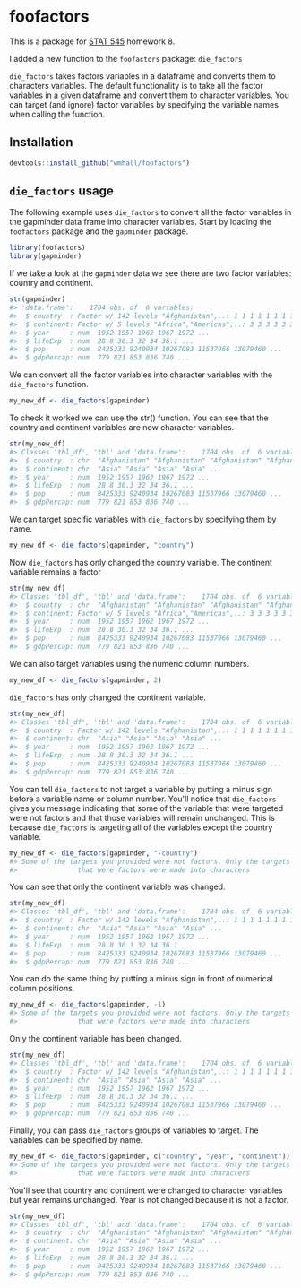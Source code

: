 <!-- README.md is generated from README.Rmd. Please edit that file -->
foofactors
==========

This is a package for [STAT 545](http://stat545-ubc.github.io) homework 8.

I added a new function to the `foofactors` package: `die_factors`

`die_factors` takes factors variables in a dataframe and converts them to characters variables. The default functionality is to take all the factor variables in a given dataframe and convert them to character variables. You can target (and ignore) factor variables by specifying the variable names when calling the function.

Installation
------------

``` r
devtools::install_github("wmhall/foofactors")
```

`die_factors` usage
-------------------

The following example uses `die_factors` to convert all the factor variables in the gapminder data frame into character variables. Start by loading the `foofactors` package and the `gapminder` package.

``` r
library(foofactors)
library(gapminder)
```

If we take a look at the `gapminder` data we see there are two factor variables: country and continent.

``` r
str(gapminder)
#> 'data.frame':    1704 obs. of  6 variables:
#>  $ country  : Factor w/ 142 levels "Afghanistan",..: 1 1 1 1 1 1 1 1 1 1 ...
#>  $ continent: Factor w/ 5 levels "Africa","Americas",..: 3 3 3 3 3 3 3 3 3 3 ...
#>  $ year     : num  1952 1957 1962 1967 1972 ...
#>  $ lifeExp  : num  28.8 30.3 32 34 36.1 ...
#>  $ pop      : num  8425333 9240934 10267083 11537966 13079460 ...
#>  $ gdpPercap: num  779 821 853 836 740 ...
```

We can convert all the factor variables into character variables with the `die_factors` function.

``` r
my_new_df <- die_factors(gapminder)
```

To check it worked we can use the str() function. You can see that the country and continent variables are now character variables.

``` r
str(my_new_df)
#> Classes 'tbl_df', 'tbl' and 'data.frame':    1704 obs. of  6 variables:
#>  $ country  : chr  "Afghanistan" "Afghanistan" "Afghanistan" "Afghanistan" ...
#>  $ continent: chr  "Asia" "Asia" "Asia" "Asia" ...
#>  $ year     : num  1952 1957 1962 1967 1972 ...
#>  $ lifeExp  : num  28.8 30.3 32 34 36.1 ...
#>  $ pop      : num  8425333 9240934 10267083 11537966 13079460 ...
#>  $ gdpPercap: num  779 821 853 836 740 ...
```

We can target specific variables with `die_factors` by specifying them by name.

``` r
my_new_df <- die_factors(gapminder, "country")
```

Now `die_factors` has only changed the country variable. The continent variable remains a factor

``` r
str(my_new_df)
#> Classes 'tbl_df', 'tbl' and 'data.frame':    1704 obs. of  6 variables:
#>  $ country  : chr  "Afghanistan" "Afghanistan" "Afghanistan" "Afghanistan" ...
#>  $ continent: Factor w/ 5 levels "Africa","Americas",..: 3 3 3 3 3 3 3 3 3 3 ...
#>  $ year     : num  1952 1957 1962 1967 1972 ...
#>  $ lifeExp  : num  28.8 30.3 32 34 36.1 ...
#>  $ pop      : num  8425333 9240934 10267083 11537966 13079460 ...
#>  $ gdpPercap: num  779 821 853 836 740 ...
```

We can also target variables using the numeric column numbers.

``` r
my_new_df <- die_factors(gapminder, 2)
```

`die_factors` has only changed the continent variable.

``` r
str(my_new_df)
#> Classes 'tbl_df', 'tbl' and 'data.frame':    1704 obs. of  6 variables:
#>  $ country  : Factor w/ 142 levels "Afghanistan",..: 1 1 1 1 1 1 1 1 1 1 ...
#>  $ continent: chr  "Asia" "Asia" "Asia" "Asia" ...
#>  $ year     : num  1952 1957 1962 1967 1972 ...
#>  $ lifeExp  : num  28.8 30.3 32 34 36.1 ...
#>  $ pop      : num  8425333 9240934 10267083 11537966 13079460 ...
#>  $ gdpPercap: num  779 821 853 836 740 ...
```

You can tell `die_factors` to not target a variable by putting a minus sign before a variable name or column number. You'll notice that `die_factors` gives you message indicating that some of the variable that were targeted were not factors and that those variables will remain unchanged. This is because `die_factors` is targeting all of the variables except the country variable.

``` r
my_new_df <- die_factors(gapminder, "-country")
#> Some of the targets you provided were not factors. Only the targets
#>               that were factors were made into characters
```

You can see that only the continent variable was changed.

``` r
str(my_new_df)
#> Classes 'tbl_df', 'tbl' and 'data.frame':    1704 obs. of  6 variables:
#>  $ country  : Factor w/ 142 levels "Afghanistan",..: 1 1 1 1 1 1 1 1 1 1 ...
#>  $ continent: chr  "Asia" "Asia" "Asia" "Asia" ...
#>  $ year     : num  1952 1957 1962 1967 1972 ...
#>  $ lifeExp  : num  28.8 30.3 32 34 36.1 ...
#>  $ pop      : num  8425333 9240934 10267083 11537966 13079460 ...
#>  $ gdpPercap: num  779 821 853 836 740 ...
```

You can do the same thing by putting a minus sign in front of numerical column positions.

``` r
my_new_df <- die_factors(gapminder, -1)
#> Some of the targets you provided were not factors. Only the targets
#>               that were factors were made into characters
```

Only the continent variable has been changed.

``` r
str(my_new_df)
#> Classes 'tbl_df', 'tbl' and 'data.frame':    1704 obs. of  6 variables:
#>  $ country  : Factor w/ 142 levels "Afghanistan",..: 1 1 1 1 1 1 1 1 1 1 ...
#>  $ continent: chr  "Asia" "Asia" "Asia" "Asia" ...
#>  $ year     : num  1952 1957 1962 1967 1972 ...
#>  $ lifeExp  : num  28.8 30.3 32 34 36.1 ...
#>  $ pop      : num  8425333 9240934 10267083 11537966 13079460 ...
#>  $ gdpPercap: num  779 821 853 836 740 ...
```

Finally, you can pass `die_factors` groups of variables to target. The variables can be specified by name.

``` r
my_new_df <- die_factors(gapminder, c("country", "year", "continent"))
#> Some of the targets you provided were not factors. Only the targets
#>               that were factors were made into characters
```

You'll see that country and continent were changed to character variables but year remains unchanged. Year is not changed because it is not a factor.

``` r
str(my_new_df)
#> Classes 'tbl_df', 'tbl' and 'data.frame':    1704 obs. of  6 variables:
#>  $ country  : chr  "Afghanistan" "Afghanistan" "Afghanistan" "Afghanistan" ...
#>  $ continent: chr  "Asia" "Asia" "Asia" "Asia" ...
#>  $ year     : num  1952 1957 1962 1967 1972 ...
#>  $ lifeExp  : num  28.8 30.3 32 34 36.1 ...
#>  $ pop      : num  8425333 9240934 10267083 11537966 13079460 ...
#>  $ gdpPercap: num  779 821 853 836 740 ...
```
